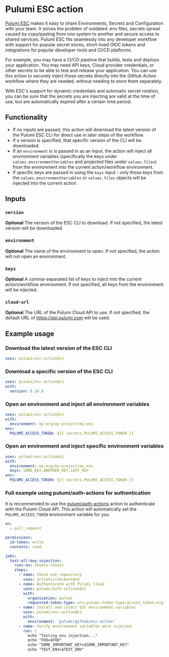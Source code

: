 # Pulumi ESC action

[Pulumi ESC](https://www.pulumi.com/docs/esc/) makes it easy to share Environments, Secrets and Configuration with your team. It solves the problem of outdated .env files, secrets sprawl caused by copy/pasting from one system to another and secure access to shared services. Pulumi ESC fits seamlessly into any developer workflow with support for popular secret stores, short-lived OIDC tokens and integrations for popular developer tools and CI/CD platforms. 

For example, you may have a CI/CD pipeline that builds, tests and deploys your application. You may need API keys, Cloud provider credentials, or other secrets to be able to test and release your application. You can use this action to securely inject those secrets directly into the GitHub Action workflow where they are needed, without needing to store them separately. 

With ESC's support for dynamic credentials and automatic secret rotation, you can be sure that the secrets you are injecting are valid at the time of use, but are automatically expired after a certain time period.

## Functionality

- If no inputs are passed, this action will download the latest version of the Pulumi ESC CLI for direct use in later steps of the workflow. 
- If a version is specified, that specific version of the CLI will be downloaded.
- If an `environment` is is passed in as an input, the action will inject all environment variables (specifically the keys under `values.environmentVariables` and projected files under `values.files`) from the environment into the current action/workflow environment.
- If specific keys are passed in using the `keys` input - only those keys from the `values.environmentVariables` or `values.files` objects will be injected into the current action.

## Inputs

### `version`

**Optional** The version of the ESC CLI to download. If not specified, the latest version will be downloaded.

### `environment`

**Optional** The name of the environment to open. If not specified, the action will not open an environment.

### `keys`

**Optional** A comma-separated list of keys to inject into the current action/workflow environment. If not specified, all keys from the environment will be injected.

### `cloud-url`

**Optional** The URL of the Pulumi Cloud API to use. If not specified, the default URL of https://api.pulumi.com will be used.

## Example usage

### Download the latest version of the ESC CLI

```yaml
uses: pulumi/esc-action@v1
```

### Download a specific version of the ESC CLI

```yaml
uses: pulumi/esc-action@v1
with:
  version: 0.10.0
```

### Open an environment and inject all environment variables

```yaml
uses: pulumi/esc-action@v1
with:
  environment: my-org/my-project/my-env
env:
  PULUMI_ACCESS_TOKEN: ${{ secrets.PULUMI_ACCESS_TOKEN }}
```

### Open an environment and inject specific environment variables

```yaml
uses: pulumi/esc-action@v1
with:
  environment: my-org/my-project/my_enc
  keys: SOME_KEY,ANOTHER_KEY,LAST_KEY
env:
  PULUMI_ACCESS_TOKEN: ${{ secrets.PULUMI_ACCESS_TOKEN }}
```

### Full example using pulumi/auth-actions for authentication

It is recommended to use the [pulumi/auth-actions](https://github.com/pulumi/auth-actions) action to authenticate with the Pulumi Cloud API. This action will automatically set the `PULUMI_ACCESS_TOKEN` environment variable for you.

```yaml
on:
  - pull_request

permissions:
  id-token: write
  contents: read

jobs:
  test-all-key-injection:
    runs-on: ubuntu-latest
    steps:
      - name: Check out repository
        uses: actions/checkout@v4
      - name: Authenticate with Pulumi Cloud
        uses: pulumi/auth-actions@v1
        with:
          organization: pulumi
          requested-token-type: urn:pulumi:token-type:access_token:organization
      - name: Install and inject ESC environment variables
        uses: pulumi/esc-action@v1
        with:
          environment: 'pulumi/github/esc-action'
      - name: Verify environment variables were injected
        run: |
          echo "Testing env injection..."
          echo "FOO=$FOO"
          echo "SOME_IMPORTANT_KEY=$SOME_IMPORTANT_KEY"
          echo "TEST_ENV=$TEST_ENV"
```
